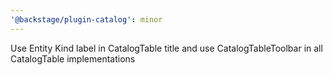 ```yaml
---
'@backstage/plugin-catalog': minor
---
```


Use Entity Kind label in CatalogTable title and use CatalogTableToolbar in all CatalogTable implementations
